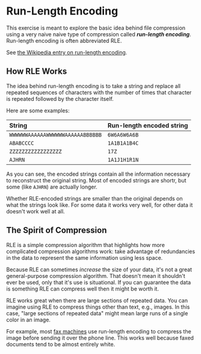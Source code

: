 # Run-Length Encoding

This exercise is meant to explore the basic idea behind file compression using a very naive naive type of compression called ***run-length encoding***. Run-length encoding is often abbreviated RLE.

See [the Wikipedia entry on run-length encoding][wiki-run-length-encoding].

## How RLE Works

The idea behind run-length encoding is to take a string and replace all repeated sequences of characters with the number of times that character is repeated followed by the character itself.

Here are some examples:

| String                           | Run-length encoded string |
|:---------------------------------|:--------------------------|
| `WWWWWWAAAAAAWWWWWWAAAAAABBBBBB` | `6W6A6W6A6B`              |
| `ABABCCCC`                       | `1A1B1A1B4C`              |
| `ZZZZZZZZZZZZZZZZZ`              | `17Z`                     |
| `AJHRN`                          | `1A1J1H1R1N`              |

As you can see, the encoded strings contain all the information necessary to reconstruct the original string. Most of encoded strings are shortr, but some (like `AJHRN`) are actually longer.

Whether RLE-encoded strings are smaller than the original depends on what the strings look like. For some data it works very well, for other data it doesn't work well at all.

## The Spirit of Compression

RLE is a simple compression algorithm that highlights how more complicated compression algorithms work: take advantage of redundancies in the data to represent the same information using less space.

Because RLE can sometimes *increase* the size of your data, it's not a great general-purpose compression algorithm. That doesn't mean it shouldn't ever be used, only that it's use is situational. If you can guarantee the data is something RLE can compress well then it might be worth it.

RLE works great when there are large sections of repeated data. You can imagine using RLE to compress things other than text, e.g., images. In this case, "large sections of repeated data" might mean large runs of a single color in an image.

For example, most [fax machines][wiki-fax] use run-length encoding to compress the image before sending it over the phone line. This works well because faxed documents tend to be almost entirely white.

[wiki-run-length-encoding]: https://en.wikipedia.org/wiki/Run-length_encoding
[wiki-fax]: https://en.wikipedia.org/wiki/Fax
